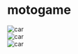 # motogame

![car](http://g.recordit.co/MaECw3m0kv.gif)</br>
![car](http://g.recordit.co/QaXf4sAaHr.gif)</br>
![car](http://g.recordit.co/MaECw3m0kv.gif)</br>

